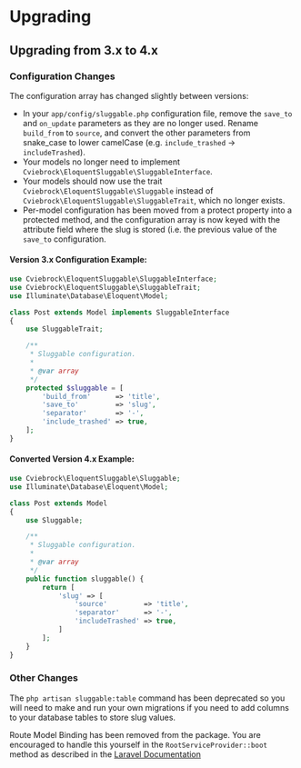 # Upgrading

## Upgrading from 3.x to 4.x

### Configuration Changes

The configuration array has changed slightly between versions:

* In your `app/config/sluggable.php` configuration file, remove the `save_to` and `on_update` 
  parameters as they are no longer used.  Rename `build_from` to `source`, and convert the other
  parameters from snake_case to lower camelCase (e.g. `include_trashed` -> `includeTrashed`).
* Your models no longer need to implement `Cviebrock\EloquentSluggable\SluggableInterface`.
* Your models should now use the trait `Cviebrock\EloquentSluggable\Sluggable` instead of 
  `Cviebrock\EloquentSluggable\SluggableTrait`, which no longer exists.
* Per-model configuration has been moved from a protect property into a protected method, and 
  the configuration array is now keyed with the attribute field where the slug is stored (i.e. the
  previous value of the `save_to` configuration.
  
#### Version 3.x Configuration Example:
  
```php
use Cviebrock\EloquentSluggable\SluggableInterface;
use Cviebrock\EloquentSluggable\SluggableTrait;
use Illuminate\Database\Eloquent\Model;

class Post extends Model implements SluggableInterface
{
    use SluggableTrait;

    /**
     * Sluggable configuration.
     *
     * @var array
     */
    protected $sluggable = [
        'build_from'      => 'title',
        'save_to'         => 'slug',
        'separator'       => '-',
        'include_trashed' => true,
    ];
}
```

#### Converted Version 4.x Example:

```php
use Cviebrock\EloquentSluggable\Sluggable;
use Illuminate\Database\Eloquent\Model;

class Post extends Model
{
    use Sluggable;

    /**
     * Sluggable configuration.
     *
     * @var array
     */
    public function sluggable() {
        return [
            'slug' => [
                'source'         => 'title',
                'separator'      => '-',
                'includeTrashed' => true,
            ]
        ];
    }
}
```

### Other Changes

The `php artisan sluggable:table` command has been deprecated so you will need to make and run your own 
migrations if you need to add columns to your database tables to store slug values.

Route Model Binding has been removed from the package.  You are encouraged to handle this yourself
in the `RootServiceProvider::boot` method as described in the [Laravel Documentation](https://laravel.com/docs/5.2/routing#route-model-binding)
